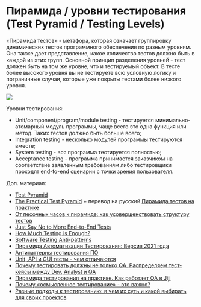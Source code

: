 # Пирамида / уровни тестирования (Test Pyramid / Testing Levels)

«Пирамида тестов» - метафора, которая означает группировку динамических тестов программного обеспечения по разным уровням. Она также дает представление, какое количество тестов должно быть в каждой из этих групп. Основной принцип разделения уровней - тест должен быть на том же уровне, что и тестируемый объект. В тесте более высокого уровня вы не тестируете всю условную логику и пограничные случаи, которые уже покрыты тестами более низкого уровня.

![](https://lh6.googleusercontent.com/yDN1s-lXbEFI5tsd429c2fT5DkHxfDNFpTotktfGZe2tdXVAdo218WSOksJIhBx5VDJffYvMOcadII\_r7ln-kvX4iKFuuQ75io5IEimepSLJq\_qkkZ\_JH5x5UfdSXdF2PqbBPqpV)

Уровни тестирования:

* Unit/component/program/module testing - тестируется минимально-атомарный модуль программы, чаще всего это одна функция или метод. Таких тестов должно быть больше всего;
* Integration testing - несколько модулей программы тестируются вместе;
* System testing - вся программа тестируется полностью;
* Acceptance testing - программа принимается заказчиком на соответствие заявленным требованиям либо тестировщики проходят end-to-end сценарии с точки зрения пользователя.

Доп. материал:

* [Test Pyramid](https://martinfowler.com/bliki/TestPyramid.html)
* [The Practical Test Pyramid](https://martinfowler.com/articles/practical-test-pyramid.html) + перевод на русский [Пирамида тестов на практике](https://habr.com/ru/post/358950/)
* [От песочных часов к пирамиде: как усовершенствовать структуру тестов](https://habr.com/ru/company/badoo/blog/652025/)
* [Just Say No to More End-to-End Tests](https://testing.googleblog.com/2015/04/just-say-no-to-more-end-to-end-tests.html)
* [How Much Testing is Enough?](https://testing.googleblog.com/2021/06/how-much-testing-is-enough.html)
* [Software Testing Anti-patterns](http://blog.codepipes.com/testing/software-testing-antipatterns.html)
* [Пирамида Автоматизации Тестирования: Версия 2021 года](https://telegra.ph/Piramida-Avtomatizacii-testirovaniya-Versiya-2021-goda-03-24)
* [Антипаттерны тестирования ПО](https://habr.com/ru/post/358178/)
* [Unit, API и GUI тесты - чем отличаются](https://telegra.ph/Unit-API-i-GUI-testy--chem-otlichayutsya-02-11)
* [Почему тестировать должны не только QA. Распределяем тест-кейсы между Dev, Analyst и QA](https://dou.ua/lenta/columns/test-cases-dev-qa-analyst/)
* [Пирамида тестирования на практике. Как работает QA в Jiji](https://dou.ua/lenta/columns/testing-in-jiji/)
* [Почему «осмысленное тестирование» - это важно?](https://habr.com/ru/post/650937/)
* [Разные подходы к тестированию: в чем их суть и какой выбирать для своих проектов](https://habr.com/ru/company/sbermarket/blog/665260/)
